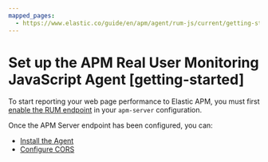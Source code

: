 ```yaml
---
mapped_pages:
  - https://www.elastic.co/guide/en/apm/agent/rum-js/current/getting-started.html
---
```


# Set up the APM Real User Monitoring JavaScript Agent [getting-started]

To start reporting your web page performance to Elastic APM, you must first [enable the RUM endpoint](docs-content://solutions/observability/apm/configure-real-user-monitoring-rum.md) in your `apm-server` configuration.

Once the APM Server endpoint has been configured, you can:

* [Install the Agent](/reference/install-agent.md)
* [Configure CORS](/reference/configuring-cors.md)



